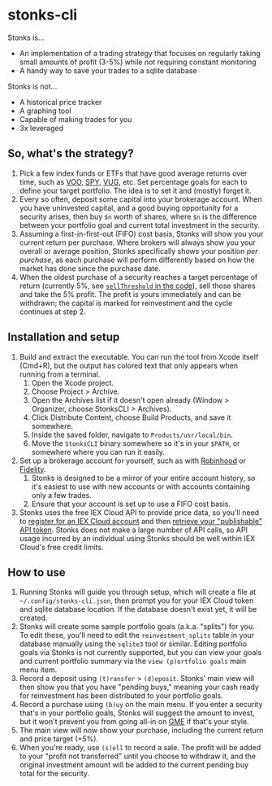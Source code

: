 # stonks-cli

Stonks is...

- An implementation of a trading strategy that focuses on regularly taking small amounts of profit (3-5%) while not requiring constant monitoring
- A handy way to save your trades to a sqlite database

Stonks is not...

- A historical price tracker
- A graphing tool
- Capable of making trades for you
- 3x leveraged

## So, what's the strategy?

1. Pick a few index funds or ETFs that have good average returns over time, such as [VOO](https://www.google.com/finance/quote/VOO:NYSEARCA), [SPY](https://www.google.com/finance/quote/SPY:NYSEARCA), [VUG](https://www.google.com/finance/quote/VUG:NYSEARCA), etc. Set percentage goals for each to define your target portfolio. The idea is to set it and (mostly) forget it.
1. Every so often, deposit some capital into your brokerage account. When you have uninvested capital, and a good buying opportunity for a security arises, then buy `$n` worth of shares, where `$n` is the difference between your portfolio goal and current total investment in the security.
1. Assuming a first-in-first-out (FIFO) cost basis, Stonks will show you your current return per purchase. Where brokers will always show you your overall or average position, Stonks specifically shows your position _per purchase_, as each purchase will perform differently based on how the market has done since the purchase date.
1. When the oldest purchase of a security reaches a target percentage of return (currently 5%, see [`sellThreshold` in the code](https://github.com/ansonj/stonks-cli/blob/d4b71505769ca74166691b1565b962dcdcdd09f0/StonksCLI/main.swift#L5)), sell those shares and take the 5% profit. The profit is yours immediately and can be withdrawn; the capital is marked for reinvestment and the cycle continues at step 2.

## Installation and setup

1. Build and extract the executable. You can run the tool from Xcode itself (Cmd+R), but the output has colored text that only appears when running from a terminal.
    1. Open the Xcode project.
    1. Choose Project > Archive.
    1. Open the Archives list if it doesn't open already (Window > Organizer, choose StonksCLI > Archives).
    1. Click Distribute Content, choose Build Products, and save it somewhere.
    1. Inside the saved folder, navigate to `Products/usr/local/bin`.
    1. Move the `StonksCLI` binary somewhere so it's in your `$PATH`, or somewhere where you can run it easily.
1. Set up a brokerage account for yourself, such as with [Robinhood](https://join.robinhood.com/ansonj14) or [Fidelity](https://www.fidelity.com).
    1. Stonks is designed to be a mirror of your entire account history, so it's easiest to use with new accounts or with accounts containing only a few trades.
    1. Ensure that your account is set up to use a FIFO cost basis.
1. Stonks uses the free IEX Cloud API to provide price data, so you'll need to [register for an IEX Cloud account](https://iexcloud.io/cloud-login#/register) and then [retrieve your "publishable" API token](https://iexcloud.io/console/tokens). Stonks does not make a large number of API calls, so API usage incurred by an individual using Stonks should be well within IEX Cloud's free credit limits.

## How to use

1. Running Stonks will guide you through setup, which will create a file at `~/.config/stonks-cli.json`, then prompt you for your IEX Cloud token and sqlite database location. If the database doesn't exist yet, it will be created.
1. Stonks will create some sample portfolio goals (a.k.a. "splits") for you. To edit these, you'll need to edit the `reinvestment_splits` table in your database manually using the `sqlite3` tool or similar. Editing portfolio goals via Stonks is not currently supported, but you can view your goals and current portfolio summary via the `view (p)ortfolio goals` main menu item.
1. Record a deposit using `(t)ransfer` > `(d)eposit`. Stonks' main view will then show you that you have "pending buys," meaning your cash ready for reinvestment has been distributed to your portfolio goals.
1. Record a purchase using `(b)uy` on the main menu. If you enter a security that's in your portfolio goals, Stonks will suggest the amount to invest, but it won't prevent you from going all-in on [GME](https://www.google.com/finance/quote/GME:NYSE) if that's your style.
1. The main view will now show your purchase, including the current return and price target (+5%).
1. When you're ready, use `(s)ell` to record a sale. The profit will be added to your "profit not transferred" until you choose to withdraw it, and the original investment amount will be added to the current pending buy total for the security.
